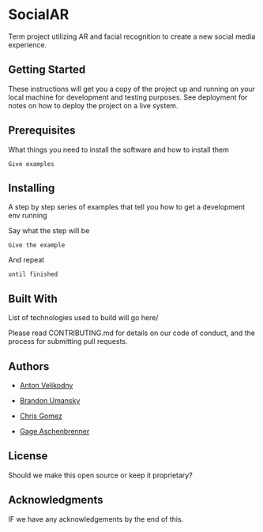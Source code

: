 # SocialAR
Term project utilizing AR and facial recognition to create a new social media experience. 

## Getting Started

These instructions will get you a copy of the project up and running on your local machine for development and testing purposes. See deployment for notes on how to deploy the project on a live system.

## Prerequisites

What things you need to install the software and how to install them

```
Give examples
````

## Installing

A step by step series of examples that tell you how to get a development env running

Say what the step will be

```
Give the example
```

And repeat

```
until finished
```

## Built With

List of technologies used to build will go here/

Please read CONTRIBUTING.md for details on our code of conduct, and the process for submitting pull requests.

## Authors

- [Anton Velikodny](https://github.com/Anton-Velikodnyy) 

- [Brandon Umansky](https://github.com/brumansky)

- [Chris Gomez](https://github.com/afryingpan)

- [Gage Aschenbrenner](https://github.com/no0no)

## License

Should we make this open source or keep it proprietary? 

## Acknowledgments

IF we have any acknowledgements by the end of this. 
